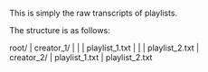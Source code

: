 This is simply the raw transcripts of playlists. 

The structure is as follows:

root/
|
creator_1/
|   |
|   playlist_1.txt
|   |
|   playlist_2.txt
|    
creator_2/
    |
    playlist_1.txt
    |
    playlist_2.txt